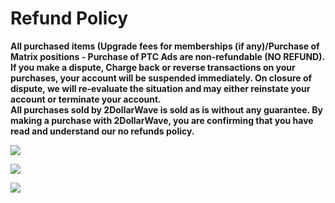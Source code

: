 Refund Policy
=============

  
  
  

**All purchased items (Upgrade fees for memberships (if any)/Purchase of Matrix positions - Purchase of PTC Ads are non-refundable (NO REFUND).  
If you make a dispute, Charge back or reverse transactions on your purchases, your account will be suspended immediately. On closure of dispute, we will re-evaluate the situation and may either reinstate your account or terminate your account.  
All purchases sold by 2DollarWave is sold as is without any guarantee. By making a purchase with 2DollarWave, you are confirming that you have read and understand our no refunds policy.**

  

  

[![](https://faucetcrypto.com/banners/468x60.gif)](https://www.2dollarwave.com/trr.php?id=10)

  

[![](https://coinpayu.com/static/uploads/468X60.gif)](https://www.2dollarwave.com/trr.php?id=6)

  
  
[![](https://www.spillovermatrix.com/images/best728.gif)](https://spillovermatrix.com/oes.php)